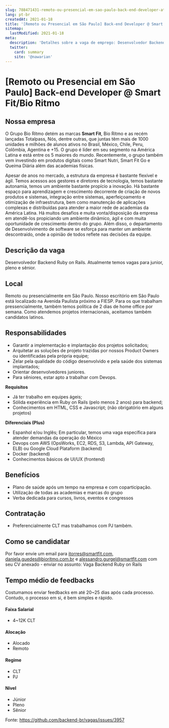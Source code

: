 ```yaml
---
slug: 788471431-remoto-ou-presencial-em-sao-paulo-back-end-developer-at-smart-fitbio-ritmo
lang: pt-br
createdAt: 2021-01-18
title: '[Remoto ou Presencial em São Paulo] Back-end Developer @ Smart Fit/Bio Ritmo - Vaga de Emprego'
sitemap:
  lastModified: 2021-01-18
meta:
  description: 'Detalhes sobre a vaga de emprego: Desenvolvedor Backend Ruby on Rails. Atualmente temos vagas para junior, pleno e sênior.'
  twitter:
    card: summary
    site: '@nawarian'
---
```


# [Remoto ou Presencial em São Paulo] Back-end Developer @ Smart Fit/Bio Ritmo

## Nossa empresa

O Grupo Bio Ritmo detém as marcas **Smart Fit**, Bio Ritmo e as recém lançadas Totalpass, Nós, dentre outras, que juntas têm mais de 1000 unidades e milhões de alunos ativos no Brasil, México, Chile, Peru, Colômbia, Agentina e +15. O grupo é líder em seu segmento na América Latina e está entre os 5 maiores do mundo. Recentemente, o grupo também vem investindo em produtos digitais como Smart Nutri, Smart Fit Go e Queima Diária além das academias físicas.


Apesar de anos no mercado, a estrutura da empresa é bastante flexível e ágil. Temos acessos aos gestores e diretores de tecnologia, temos bastante autonamia, temos um ambiente bastante propício a inovação. Há bastante espaço para aprendizagem e crescimento decorrente de criação de novos produtos e sistemas, integração entre sistemas, aperfeiçoamento e otimização de infraestrutura, bem como manutenção de aplicações complexas e distribuídas para atender a maior rede de academias da América Latina. Há muitos desafios e muita vonta/disposição da empresa em atendê-los propiciando um ambiente dinâmico, ágil e com muita oportunidade de crescimento dentro do grupo. Além disso, o departamento de Desenvolvimento de software  se esforça para manter um ambiente descontraído, onde a opinião de todos reflete nas decisões da equipe.


## Descrição da vaga

Desenvolvedor Backend Ruby on Rails. Atualmente temos vagas para junior, pleno e sênior.

## Local

Remoto ou presencialmente em São Paulo. Nosso escritório em São Paulo está localizado na Avenida Paulista próximo a FIESP. Para os que trabalham pressencialmente, também temos política de 2 dias de home office por semana. Como atendemos projetos internacionais, aceitamos também candidatos latinos.

## Responsabilidades
- Garantir a implementação e implantação dos projetos solicitados;
- Arquitetar as soluções de projeto trazidas por nossos Product Owners ou identificadas pela própria equipe;
- Zelar pela qualidade do código desenvolvido e pela saúde dos sistemas implantados;
- Orientar desenvolvedores juniores.
- Para sêniores, estar apto a trabalhar com Devops.

**Requisitos**
- Já ter trabalho em equipes ágeis;
- Sólida experiência em Ruby on Rails (pelo menos 2 anos) para backend;
- Conhecimentos em HTML, CSS e Javascript; (não obrigatório em alguns projetos)

**Diferenciais (Plus)**
- Espanhol e/ou Inglês; Em particular, temos uma vaga específica para atender demandas da operação do México
- Devops com AWS (OpsWorks, EC2, RDS, S3, Lambda, API Gateway, ELB) ou Google Cloud Plataform (backend)
- Docker (backend)
- Conhecimentos básicos de UI/UX (frontend)

## Benefícios
- Plano de saúde após um tempo na empresa e com coparticipação.
- Utilização de todas as academias e marcas do grupo
- Verba dedicada para cursos, livros, eventos e congressos

## Contratação

- Preferencialmente CLT mas  trabalhamos com PJ também.

## Como se candidatar

Por favor envie um email para itorres@smartfit.com, daniela.guedes@bioritmo.com.br e alessandro.gurgel@smartfit.com com seu CV anexado - enviar no assunto: Vaga Backend Ruby on Rails

## Tempo médio de feedbacks

Costumamos enviar feedbacks em até 20~25 dias após cada processo. Contudo, o processo em si, é bem simples e rápido.

#### Faixa Salarial
- 4~12K CLT

#### Alocação
- Alocado
- Remoto

#### Regime
- CLT
- PJ

#### Nível
- Júnior
- Pleno
- Sênior




Fonte: https://github.com/backend-br/vagas/issues/3957